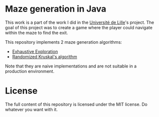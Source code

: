 # Maze generation in Java

This work is a part of the work I did in the [Université de Lille]()'s project. The goal of this project was to create a game where the player could navigate within the maze to find the exit.

This repository implements 2 maze generation algorithms:

-   [Exhaustive Exploration](https://en.wikipedia.org/wiki/Maze_generation_algorithm#Recursive_implementation)
-   [Randomized Kruskal's algorithm](https://en.wikipedia.org/wiki/Maze_generation_algorithm#Randomized_Kruskal's_algorithm)

Note that they are naive implementations and are not suitable in a production environment.

# License

The full content of this repository is licensed under the MIT license. Do whatever you want with it.